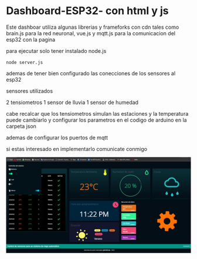 # Dashboard-ESP32- con html y js 

Este dashboar utiliza algunas librerias y frameforks con cdn tales como brain.js para la red neuronal, vue.js y mqtt.js para la comunicacion del esp32 con la pagina

para ejecutar solo tener instalado node.js 

```
node server.js

```

ademas de tener bien configurado las conecciones de los sensores al esp32 

sensores utilizados

2 tensiometros
1 sensor de lluvia
1 sensor de humedad

cabe recalcar que los tensiometros simulan las estaciones y la temperatura
puede cambiarlo y configurar los parametros en el codigo de arduino en la carpeta json

ademas de configurar los puertos de mqtt

si estas interesado en implementarlo comunicate conmigo

![Texto alternativo](public/funcionamiento.JPG)
